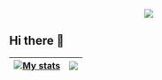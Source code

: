 <div align="center">
  <img src="https://media.giphy.com/media/v1.Y2lkPTc5MGI3NjExcG13MDF4ZDR1NGhtaHkzaGVsdHU1MG02NXFzMHNuNTl0YmFteDZodSZlcD12MV9pbnRlcm5hbF9naWZfYnlfaWQmY3Q9Zw/l0HlyLQsbvhciAuKA/giphy.mp4">
</div>


## Hi there 👋


| <a href="https://github.com/anuraghazra/github-readme-stats"><img align="center" src="https://github-readme-stats.vercel.app/api?username=alexanderleonidas&show_icons=true&include_all_commits=true&theme=buefy&hide_border=true" alt="My stats" /></a> | <a href="https://github.com/anuraghazra/github-readme-stats"><img align="center" src="https://github-readme-stats.vercel.app/api/top-langs/?username=alexanderleonidas&layout=compact&theme=buefy&hide_border=true" /></a> |
| ------------- | ------------- |

<!--
**alexanderleonidas/alexanderleonidas** is a ✨ _special_ ✨ repository because its `README.md` (this file) appears on your GitHub profile.

Here are some ideas to get you started:

- 🔭 I’m currently working on ...
- 🌱 I’m currently learning ...
- 👯 I’m looking to collaborate on ...
- 🤔 I’m looking for help with ...
- 💬 Ask me about ...
- 📫 How to reach me: ...
- 😄 Pronouns: ...
- ⚡ Fun fact: ...
-->
